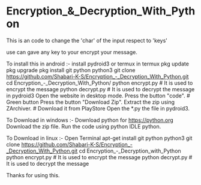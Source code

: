 # Encryption_&_Decryption_With_Python

This is an code to change the 'char' of the input respect to 'keys'

use can gave any key to your encrypt your message. 


To install this in android :-
     install pydroid3 or termux
     in termux 
           pkg update
           pkg upgrade
           pkg install git python python3
           git clone https://github.com/Shabari-K-S/Encryption_-_Decryption_With_Python.git
           cd Encryption_-_Decryption_With_Python/
           python encrypt.py   # It is used to encrypt the message
           python decrypt.py   # It is used to decrypt the message
     in pydroid3
           Open the website in desktop mode.
           Press the button "code". # Green button 
           Press the button "Download Zip".
           Extract the zip using ZArchiver. # Download it from PlayStore
           Open the *.py the file in pydroid3.
          
To Download in windows :-
     Download python for https://python.org
     Download the zip file.
     Run the code using python IDLE python.

To Download in linux :-
     Open Terminal 
     apt-get install git python python3
     git clone  https://github.com/Shabari-K-S/Encryption_-_Decryption_With_Python.git
     cd Encryption_-_Decryption_with_Python
     python encrypt.py             # It is used to encrypt the message
     python decrypt.py             # It is used to decrypt the message
    
    
    
Thanks for using this.
